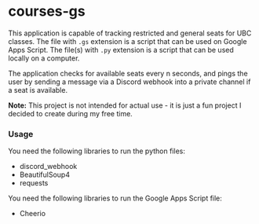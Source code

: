 # courses-gs

This application is capable of tracking restricted and general seats for UBC classes. The file with `.gs` extension is a script that can be used on Google Apps Script. The file(s) with `.py` extension is a script that can be used locally on a computer. 

The application checks for available seats every n seconds, and pings the user by sending a message via a Discord webhook into a private channel if a seat is available.

**Note:** This project is not intended for actual use - it is just a fun project I decided to create during my free time. 

### Usage
You need the following libraries to run the python files:
 * discord_webhook
 * BeautifulSoup4
 * requests

You need the following libraries to run the Google Apps Script file:
* Cheerio
